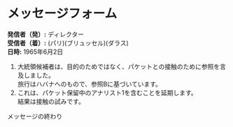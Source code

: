 # メッセージフォーム

**発信者（発）:** ディレクター  
**受信者（着）:** (パリ)(ブリュッセル)(ダラス)  
**日時:** 1965年6月2日

1. 大統領候補者は、目的のためではなく、パケットとの接触のために参照を言及しました。  
   旅行はハバナへのもので、参照Bに基づいています。  
2. これは、パケット保留中のアナリスト1を含むことを延期します。  
   結果は接触の試みです。  
   
メッセージの終わり